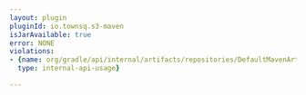 ```yaml
---
layout: plugin
pluginId: io.townsq.s3-maven
isJarAvailable: true
error: NONE
violations:
- {name: org/gradle/api/internal/artifacts/repositories/DefaultMavenArtifactRepository,
  type: internal-api-usage}

---
```

